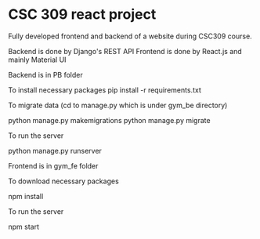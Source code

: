 # CSC 309 react project

Fully developed frontend and backend of a website during CSC309 course.

Backend is done by Django's REST API
Frontend is done by React.js and mainly Material UI

Backend is in PB folder

To install necessary packages
pip install -r requirements.txt  

To migrate data (cd to manage.py which is under gym_be directory)

python manage.py makemigrations 
python manage.py migrate

To run the server

python  manage.py runserver

Frontend is in gym_fe folder

To download necessary packages

npm install

To run the server

npm start
